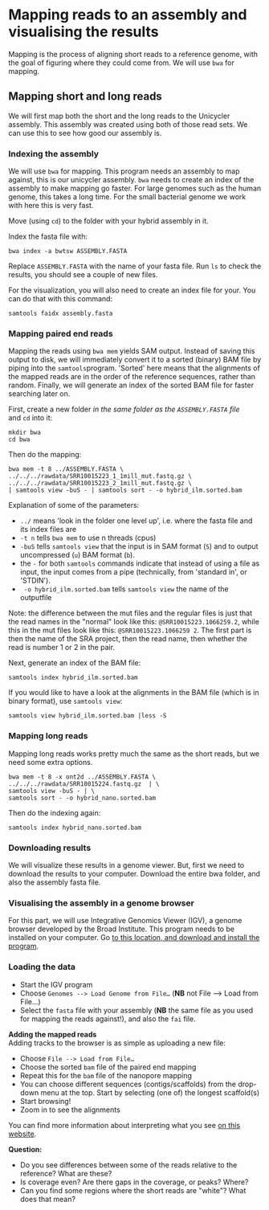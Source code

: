# Mapping reads to an assembly and visualising the results


Mapping is the process of aligning short reads to a reference genome, with the
goal of figuring where they could come from. We will use `bwa` for mapping.

## Mapping short and long reads

We will first map both the short and the long reads to the Unicycler assembly.
This assembly was created using both of those read sets. We can use this
to see how good our assembly is.


### Indexing the assembly

We will use `bwa` for mapping. This program needs an assembly to
map against, this is our unicycler assembly. `bwa` needs to create an
index of the assembly to make mapping
go faster. For large genomes such as the human genome, this takes a long
time. For the small bacterial genome we work with here this is very fast.

Move (using `cd`) to the folder with your hybrid assembly in it.

Index the fasta file with:

```
bwa index -a bwtsw ASSEMBLY.FASTA
```

Replace `ASSEMBLY.FASTA` with the name of your fasta file. Run `ls` to check
the results, you should see a couple of new files.

For the visualization, you will also need to create an index file for your.
You can do that with this command:

```
samtools faidx assembly.fasta
```



### Mapping paired end reads

Mapping the reads using `bwa mem` yields SAM output. Instead of saving this
output to disk, we will immediately convert it to a sorted (binary) BAM
file by piping into the `samtools`program. 'Sorted' here means that the
alignments of the mapped reads are in the order of the reference sequences,
rather than random. Finally, we will generate an index of the sorted BAM
file for faster searching later on.

First, create a new folder *in the same folder as the `ASSEMBLY.FASTA` file*  
and `cd` into it:

```
mkdir bwa
cd bwa
```
Then do the mapping:

```
bwa mem -t 8 ../ASSEMBLY.FASTA \
../../../rawdata/SRR10015223_1_1mill_mut.fastq.gz \
../../../rawdata/SRR10015223_2_1mill_mut.fastq.gz \
| samtools view -buS - | samtools sort - -o hybrid_ilm.sorted.bam
```

Explanation of some of the parameters:

* `../` means 'look in the folder one level up', i.e. where the fasta file and
its index files are
* `-t n` tells `bwa mem` to use n threads (cpus)
* `-buS` tells `samtools view` that the input is in SAM format (`S`) and to
output uncompressed (`u`) BAM format (`b`).
* the `-` for both `samtools` commands indicate that instead of using a file
as input, the input comes from a pipe (technically, from 'standard in', or
'STDIN').
* ` -o hybrid_ilm.sorted.bam` tells `samtools view` the name of the outputfile

Note: the difference between the mut files and the regular files is just that
the read names in the "normal" look like this: `@SRR10015223.1066259.2`, while
this in the mut files look like this: `@SRR10015223.1066259 2`. The first part
is then the name of the SRA project, then the read name, then whether the read
is number 1 or 2 in the pair.  

Next, generate an index of the BAM file:

```
samtools index hybrid_ilm.sorted.bam
```

If you would like to have a look at the alignments in the BAM file (which is in
binary format), use `samtools view`:

```
samtools view hybrid_ilm.sorted.bam |less -S
```

### Mapping long reads

Mapping long reads works pretty much the same as the short reads, but we
need some extra options.

```
bwa mem -t 8 -x ont2d ../ASSEMBLY.FASTA \
../../../rawdata/SRR10015224.fastq.gz  | \
samtools view -buS - | \
samtools sort - -o hybrid_nano.sorted.bam
```

Then do the indexing again:
```
samtools index hybrid_nano.sorted.bam

```

### Downloading results

We will visualize these results in a genome viewer. But, first we need to
download the results to your computer. Download the entire bwa folder, and
also the assembly fasta file.


### Visualising the assembly in a genome browser

For this part, we will use Integrative Genomics Viewer (IGV), a genome browser
developed by the Broad Institute. This program needs to be installed on your
computer. Go [to this location, and download and install the program](https://software.broadinstitute.org/software/igv/download).

### Loading the data

* Start the IGV program
* Choose `Genomes --> Load Genome from File…` (**NB** not File --> Load from
File...)
* Select the `fasta` file with your assembly (**NB** the same file as you used
for mapping the reads against!), and also the `fai` file.

**Adding the mapped reads**  
Adding tracks to the browser is as simple as uploading a new file:

* Choose `File --> Load from File…`
* Choose the sorted `bam` file of the paired end mapping
* Repeat this for the `bam` file of the nanopore mapping
* You can choose different sequences (contigs/scaffolds) from the drop-down
menu at the top. Start by selecting (one of) the longest scaffold(s)
* Start browsing!
* Zoom in to see the alignments

You can find more information about interpreting what you see
[on this website](http://software.broadinstitute.org/software/igv/PopupMenus#AlignmentTrack).


**Question:**

* Do you see differences between some of the reads relative to the reference?
What are these?
* Is coverage even? Are there gaps in the coverage, or peaks? Where?
* Can you find some regions where the short reads are "white"? What does
that mean?
